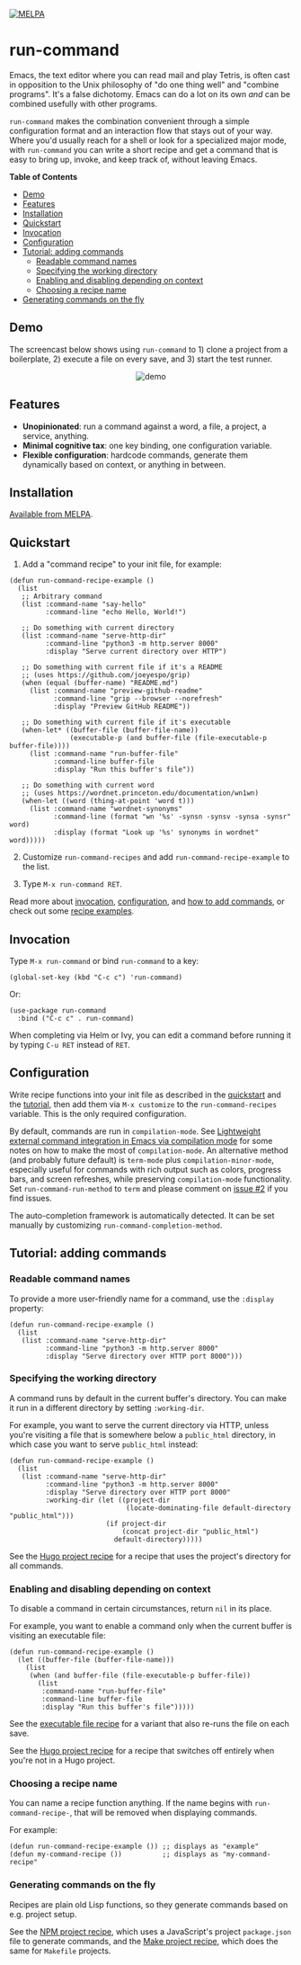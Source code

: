 [![MELPA](https://melpa.org/packages/run-command-badge.svg)](https://melpa.org/#/run-command)

# run-command

Emacs, the text editor where you can read mail and play Tetris, is often cast in opposition to the Unix philosophy of "do one thing well" and "combine programs". It's a false dichotomy. Emacs can do a lot on its own _and_ can be combined usefully with other programs.

`run-command` makes the combination convenient through a simple configuration format and an interaction flow that stays out of your way. Where you'd usually reach for a shell or look for a specialized major mode, with `run-command` you can write a short recipe and get a command that is easy to bring up, invoke, and keep track of, without leaving Emacs.

<!-- markdown-toc start - Don't edit this section. Run M-x markdown-toc-refresh-toc -->

**Table of Contents**

- [Demo](#demo)
- [Features](#features)
- [Installation](#installation)
- [Quickstart](#quickstart)
- [Invocation](#invocation)
- [Configuration](#configuration)
- [Tutorial: adding commands](#tutorial-adding-commands)
  - [Readable command names](#readable-command-names)
  - [Specifying the working directory](#specifying-the-working-directory)
  - [Enabling and disabling depending on context](#enabling-and-disabling-depending-on-context)
  - [Choosing a recipe name](#choosing-a-recipe-name)
- [Generating commands on the fly](#generating-commands-on-the-fly)

<!-- markdown-toc end -->

## Demo

The screencast below shows using `run-command` to 1) clone a project from a boilerplate, 2) execute a file on every save, and 3) start the test runner.

<p align="center"><img alt="demo" src="./demo.gif"></p>

## Features

- **Unopinionated**: run a command against a word, a file, a project, a service, anything.
- **Minimal cognitive tax**: one key binding, one configuration variable.
- **Flexible configuration**: hardcode commands, generate them dynamically based on context, or anything in between.

## Installation

[Available from MELPA](https://melpa.org/#/run-command).

## Quickstart

1. Add a "command recipe" to your init file, for example:

```emacs-lisp
(defun run-command-recipe-example ()
  (list
   ;; Arbitrary command
   (list :command-name "say-hello"
         :command-line "echo Hello, World!")

   ;; Do something with current directory
   (list :command-name "serve-http-dir"
         :command-line "python3 -m http.server 8000"
         :display "Serve current directory over HTTP")

   ;; Do something with current file if it's a README
   ;; (uses https://github.com/joeyespo/grip)
   (when (equal (buffer-name) "README.md")
     (list :command-name "preview-github-readme"
           :command-line "grip --browser --norefresh"
           :display "Preview GitHub README"))

   ;; Do something with current file if it's executable
   (when-let* ((buffer-file (buffer-file-name))
               (executable-p (and buffer-file (file-executable-p buffer-file))))
     (list :command-name "run-buffer-file"
           :command-line buffer-file
           :display "Run this buffer's file"))

   ;; Do something with current word
   ;; (uses https://wordnet.princeton.edu/documentation/wn1wn)
   (when-let ((word (thing-at-point 'word t)))
     (list :command-name "wordnet-synonyms"
           :command-line (format "wn '%s' -synsn -synsv -synsa -synsr" word)
           :display (format "Look up '%s' synonyms in wordnet" word)))))
```

2. Customize `run-command-recipes` and add `run-command-recipe-example` to the list.

3. Type `M-x run-command RET`.

Read more about [invocation](#invoking), [configuration](#optional-configuration), and [how to add commands](#tutorial-adding-commands), or check out some [recipe examples](./examples).

## Invocation

Type `M-x run-command` or bind `run-command` to a key:

```emacs-lisp
(global-set-key (kbd "C-c c") 'run-command)
```

Or:

```emacs-lisp
(use-package run-command
  :bind ("C-c c" . run-command)
```

When completing via Helm or Ivy, you can edit a command before running it by typing `C-u RET` instead of `RET`.

## Configuration

Write recipe functions into your init file as described in the [quickstart](#quickstart) and the [tutorial](#tutorial-adding-commands), then add them via `M-x customize` to the `run-command-recipes` variable. This is the only required configuration.

By default, commands are run in `compilation-mode`. See [Lightweight external command integration in Emacs via compilation mode](https://massimilianomirra.com/notes/lightweight-external-command-integration-in-emacs-via-compilation-mode/) for some notes on how to make the most of `compilation-mode`. An alternative method (and probably future default) is `term-mode` plus `compilation-minor-mode`, especially useful for commands with rich output such as colors, progress bars, and screen refreshes, while preserving `compilation-mode` functionality. Set `run-command-run-method` to `term` and please comment on [issue #2](https://github.com/bard/emacs-run-command/issues/2) if you find issues.

The auto-completion framework is automatically detected. It can be set manually by customizing `run-command-completion-method`.

## Tutorial: adding commands

### Readable command names

To provide a more user-friendly name for a command, use the `:display` property:

```emacs-lisp
(defun run-command-recipe-example ()
  (list
   (list :command-name "serve-http-dir"
         :command-line "python3 -m http.server 8000"
         :display "Serve directory over HTTP port 8000")))
```

### Specifying the working directory

A command runs by default in the current buffer's directory. You can make it run in a different directory by setting `:working-dir`.

For example, you want to serve the current directory via HTTP, unless you're visiting a file that is somewhere below a `public_html` directory, in which case you want to serve `public_html` instead:

```emacs-lisp
(defun run-command-recipe-example ()
  (list
   (list :command-name "serve-http-dir"
         :command-line "python3 -m http.server 8000"
         :display "Serve directory over HTTP port 8000"
         :working-dir (let ((project-dir
                             (locate-dominating-file default-directory "public_html")))
                        (if project-dir
                            (concat project-dir "public_html")
                          default-directory)))))
```

See the [Hugo project recipe](examples/run-command-recipe-hugo.el) for a recipe that uses the project's directory for all commands.

### Enabling and disabling depending on context

To disable a command in certain circumstances, return `nil` in its place.

For example, you want to enable a command only when the current buffer is visiting an executable file:

```emacs-lisp
(defun run-command-recipe-example ()
  (let ((buffer-file (buffer-file-name)))
    (list
     (when (and buffer-file (file-executable-p buffer-file))
       (list
        :command-name "run-buffer-file"
        :command-line buffer-file
        :display "Run this buffer's file")))))
```

See the [executable file recipe](examples/run-command-recipe-executables.el) for a variant that also re-runs the file on each save.

See the [Hugo project recipe](examples/run-command-recipe-hugo.el) for a recipe that switches off entirely when you're not in a Hugo project.

### Choosing a recipe name

You can name a recipe function anything. If the name begins with `run-command-recipe-`, that will be removed when displaying commands.

For example:

```emacs-lisp
(defun run-command-recipe-example ()) ;; displays as "example"
(defun my-command-recipe ())          ;; displays as "my-command-recipe"
```

### Generating commands on the fly

Recipes are plain old Lisp functions, so they generate commands based on e.g. project setup.

See the [NPM project recipe](examples/run-command-recipe-package-json.el), which uses a JavaScript's project `package.json` file to generate commands, and the [Make project recipe](examples/run-command-recipe-make.el), which does the same for `Makefile` projects.
